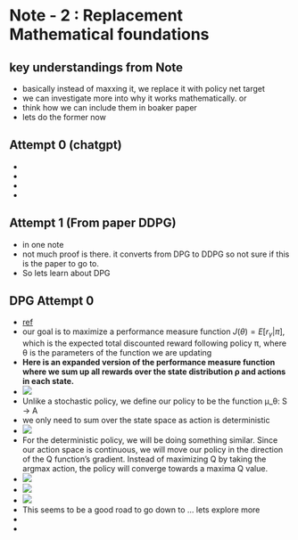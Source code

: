 # Note - 2 : Replacement Mathematical foundations

## key understandings from Note
* basically instead of maxxing it, we replace it with policy net target
* we can investigate more into why it works mathematically. or 
* think how we can include them in boaker paper
* lets do the former now


## Attempt 0 (chatgpt)
* 
* 
* 
* 

## Attempt 1 (From paper DDPG)
* in one note 
* not much proof is there. it converts from DPG to DDPG so not sure if this is the paper to go to.
* So lets learn about DPG 

## DPG Attempt 0
* [ref](https://medium.com/geekculture/introduction-to-deterministic-policy-gradient-dpg-e7229d5248e2)
* our goal is to maximize a performance measure function $J(θ) = E[r_γ |π]$, which is the expected total discounted reward following policy π, where θ is the parameters of the function we are updating
* **Here is an expanded version of the performance measure function where we sum up all rewards over the state distribution ρ and actions in each state.**
* ![](https://miro.medium.com/v2/resize:fit:640/format:webp/1*SFxJ1_-Jib1mmP4tpqWXxQ.png)
* Unlike a stochastic policy, we define our policy to be the function μ_θ: S → A
* we only need to sum over the state space as action is deterministic
* ![](https://miro.medium.com/v2/resize:fit:640/format:webp/1*lDUqRlMwoIANICSWliYrhw.png)
* For the deterministic policy, we will be doing something similar. Since our action space is continuous, we will move our policy in the direction of the Q function’s gradient. Instead of maximizing Q by taking the argmax action, the policy will converge towards a maxima Q value.
* ![](https://miro.medium.com/v2/resize:fit:640/format:webp/1*rybaibq_77yrGFJBsy6uNQ.png)
* ![](https://miro.medium.com/v2/resize:fit:720/format:webp/1*nNxihIu80_yHzvYeR8ynBA.png)
* ![](https://miro.medium.com/v2/resize:fit:640/format:webp/1*1Lej3d1W4udXhrHc7roeGg.png)
* This seems to be a good road to go down to ... lets explore more
* 
* 




